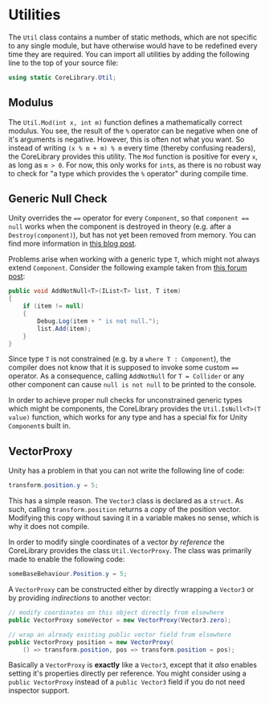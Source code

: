 # Utilities

The `Util` class contains a number of static methods, which are not specific to any single module, but have otherwise would have to be redefined every time they are required. You can import all utilities by adding the following line to the top of your source file:

```cs
using static CoreLibrary.Util;
```

## Modulus

The `Util.Mod(int x, int m)` function defines a mathematically correct modulus. You see, the result of the `%` operator can be negative when one of it's arguments is negative. However, this is often not what you want. So instead of writing `(x % m + m) % m` every time (thereby confusing readers), the CoreLibrary provides this utility. The `Mod` function is positive for every `x`, as long as `m > 0`. For now, this only works for `int`s, as there is no robust way to check for "a type which provides the `%` operator" during compile time.

## Generic Null Check

Unity overrides the `==` operator for every `Component`, so that `component == null` works when the component is destroyed in theory (e.g. after a `Destroy(component)`), but has not yet been removed from memory. You can find more information in [this blog post](https://blogs.unity3d.com/2014/05/16/custom-operator-should-we-keep-it/).

Problems arise when working with a generic type `T`, which might not always extend `Component`. Consider the following example taken from [this forum post](https://forum.unity.com/threads/null-check-inconsistency-c.220649/):

```cs
public void AddNotNull<T>(IList<T> list, T item)
{
    if (item != null)
    {
        Debug.Log(item + " is not null.");
        list.Add(item);
    }
}
```

Since type `T` is not constrained (e.g. by a `where T : Component`), the compiler does not know that it is supposed to invoke some custom `==` operator. As a consequence, calling `AddNotNull` for `T = Collider` or any other component can cause `null is not null` to be printed to the console.

In order to achieve proper null checks for unconstrained generic types which might be components, the CoreLibrary provides the `Util.IsNull<T>(T value)` function, which works for any type and has a special fix for Unity `Component`s built in.

## VectorProxy

Unity has a problem in that you can not write the following line of code:

```cs
transform.position.y = 5;
```

This has a simple reason. The `Vector3` class is declared as a `struct`. As such, calling `transform.position` returns a *copy* of the position vector. Modifying this copy without saving it in a variable makes no sense, which is why it does not compile.

In order to modify single coordinates of a vector *by reference* the CoreLibrary provides the class `Util.VectorProxy`. The class was primarily made to enable the following code:

```cs
someBaseBehaviour.Position.y = 5;
```

A `VectorProxy` can be constructed either by directly wrapping a `Vector3` or by providing *indirections* to another vector:

```cs
// modify coordinates on this object directly from elsewhere
public VectorProxy someVector = new VectorProxy(Vector3.zero);

// wrap an already existing public vector field from elsewhere
public VectorProxy position = new VectorProxy(
    () => transform.position, pos => transform.position = pos);
```

Basically a `VectorProxy` is **exactly** like a `Vector3`, except that it *also* enables setting it's properties directly per reference. You might consider using a `public VectorProxy` instead of a `public Vector3` field if you do not need inspector support. 